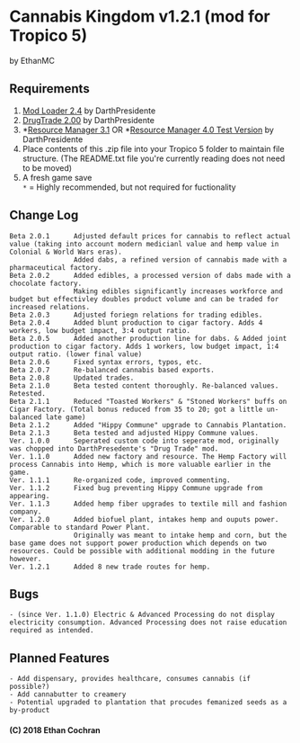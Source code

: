 # Cannabis Kingdom v1.2.1 (mod for Tropico 5)
by EthanMC

## Requirements
1. [Mod Loader 2.4](https://tropicomodding.org/mod-loader-2-4-required-file-t28.html) by DarthPresidente  
2. [DrugTrade 2.00](https://tropicomodding.org/drug-trade-updated-jan-10-2015-t20.html) by DarthPresidente  
3. *[Resource Manager 3.1](http://tropicomodding.org/resource-manager-2-0-major-update-t52.html) OR *[Resource Manager 4.0 Test Version](https://tropicomodding.org/resource-manager-4-0-test-version-1-now-available-t354.html) by DarthPresidente  
4. Place contents of this .zip file into your Tropico 5 folder to maintain file structure. (The README.txt file you're currently reading does not need to be moved)  
5. A fresh game save  
<code>&ast;</code> = Highly recommended, but not required for fuctionality

## Change Log
	Beta 2.0.1		Adjusted default prices for cannabis to reflect actual value (taking into account modern medicianl value and hemp value in Colonial & World Wars eras).
					Added dabs, a refined version of cannabis made with a pharmaceutical factory.
	Beta 2.0.2		Added edibles, a processed version of dabs made with a chocolate factory. 
					Making edibles significantly increases workforce and budget but effectivley doubles product volume and can be traded for increased relations.
	Beta 2.0.3		Adjusted foriegn relations for trading edibles.
	Beta 2.0.4		Added blunt production to cigar factory. Adds 4 workers, low budget impact, 3:4 output ratio.
	Beta 2.0.5		Added another production line for dabs. & Added joint production to cigar factory. Adds 1 workers, low budget impact, 1:4 output ratio. (lower final value)
	Beta 2.0.6		Fixed syntax errors, typos, etc.
	Beta 2.0.7		Re-balanced cannabis based exports.
	Beta 2.0.8		Updated trades.
	Beta 2.1.0		Beta tested content thoroughly. Re-balanced values. Retested.
	Beta 2.1.1		Reduced "Toasted Workers" & "Stoned Workers" buffs on Cigar Factory. (Total bonus reduced from 35 to 20; got a little un-balanced late game)
	Beta 2.1.2		Added "Hippy Commune" upgrade to Cannabis Plantation.
	Beta 2.1.3		Beta tested and adjusted Hippy Commune values.
	Ver. 1.0.0		Seperated custom code into seperate mod, originally was chopped into DarthPresedente's "Drug Trade" mod.
	Ver. 1.1.0		Added new factory and resource. The Hemp Factory will process Cannabis into Hemp, which is more valuable earlier in the game.
	Ver. 1.1.1		Re-organized code, improved commenting.
	Ver. 1.1.2		Fixed bug preventing Hippy Commune upgrade from appearing.
	Ver. 1.1.3		Added hemp fiber upgrades to textile mill and fashion company.
	Ver. 1.2.0		Added biofuel plant, intakes hemp and ouputs power. Comparable to standard Power Plant.
					Originally was meant to intake hemp and corn, but the base game does not support power production which depends on two resources. Could be possible with additional modding in the future however.
	Ver. 1.2.1		Added 8 new trade routes for hemp.

## Bugs
	- (since Ver. 1.1.0) Electric & Advanced Processing do not display electricity consumption. Advanced Processing does not raise education required as intended.

## Planned Features
	- Add dispensary, provides healthcare, consumes cannabis (if possible?)
	- Add cannabutter to creamery
	- Potential upgraded to plantation that procudes femanized seeds as a by-product


#### (C) 2018 Ethan Cochran
